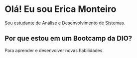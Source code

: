 
# Olá! Eu sou Erica Monteiro

Sou estudante de Análise e Desenvolvimento de Sistemas.

## Por que estou em um Bootcamp da DIO?

Para aprender e desenvolver novas habilidades.





